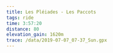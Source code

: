 ```yaml
---
title: Les Pléiades - Les Paccots
tags: ride
time: 3:57:20
distance: 80
elevation_gain: 1620m
trace: /data/2019-07-07_07-37_Sun.gpx
---
```

